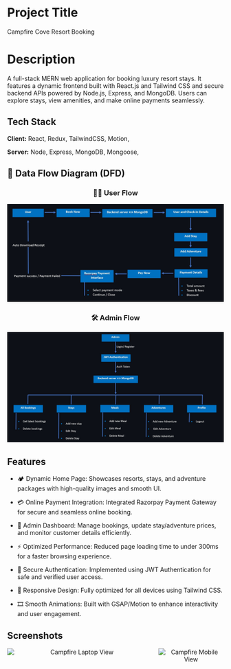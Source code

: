 

# Project Title
Campfire Cove Resort Booking

# Description

A full-stack MERN web application for booking luxury resort stays. It features a dynamic frontend built with React.js and Tailwind CSS and secure backend APIs powered by Node.js, Express, and MongoDB. Users can explore stays, view amenities, and make online payments seamlessly.




## Tech Stack

**Client:** React, Redux, TailwindCSS, Motion, 

**Server:** Node, Express, MongoDB, Mongoose,

## 🧩 Data Flow Diagram (DFD)

<div align="center">

### 🧑‍💻 User Flow
<img src="https://github.com/1anishraut/Campfire-Cove-Resort-Booking-_-FrontEnd/blob/main/public/Campfire_DFD_User.jpg?raw=true" alt="User DFD" width="900"/>

### 🛠️ Admin Flow
<img src="https://github.com/1anishraut/Campfire-Cove-Resort-Booking-_-FrontEnd/blob/main/public/Campfire_DFD_Admin.jpg?raw=true" alt="Admin DFD" width="900"/>

</div>


## Features

- 🏕️ Dynamic Home Page: Showcases resorts, stays, and adventure packages with high-quality images and smooth UI.

- 💳 Online Payment Integration: Integrated Razorpay Payment Gateway for secure and seamless online booking.

- 🧾 Admin Dashboard: Manage bookings, update stay/adventure prices, and monitor customer details efficiently.

- ⚡ Optimized Performance: Reduced page loading time to under 300ms for a faster browsing experience.

- 🔐 Secure Authentication: Implemented using JWT Authentication for safe and verified user access.

- 📱 Responsive Design: Fully optimized for all devices using Tailwind CSS.

- 🎞️ Smooth Animations: Built with GSAP/Motion to enhance interactivity and user engagement.
  
## Screenshots

<div align="center" style="display: flex; justify-content: center; gap: 20px;"> <img src="https://1anishraut.github.io/Anish_Portfolio/assets/campfire-laptop-Ny9mi1gn.png" alt="Campfire Laptop View" width="500"/> <img src="https://1anishraut.github.io/Anish_Portfolio/assets/Campfire-portrait-Dx4fv7Yw.png" alt="Campfire Mobile View" width="230"/> </div>
